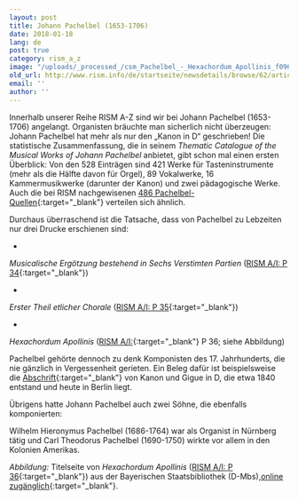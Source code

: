 ```yaml
---
layout: post
title: Johann Pachelbel (1653-1706)
date: 2018-01-18
lang: de
post: true
category: rism_a_z
image: "/uploads/_processed_/csm_Pachelbel_-_Hexachordum_Apollinis_f096e8daa1.png"
old_url: http://www.rism.info/de/startseite/newsdetails/browse/62/article/64/johann-pachelbel-1653-1706.html
email: ''
author: ''
---
```



Innerhalb unserer Reihe RISM A-Z sind wir bei Johann Pachelbel (1653-1706) angelangt. Organisten bräuchte man sicherlich nicht überzeugen: Johann Pachelbel hat mehr als nur den „Kanon in D“ geschrieben! Die statistische Zusammenfassung, die in seinem _Thematic Catalogue of the Musical Works of Johann Pachelbel_ anbietet, gibt schon mal einen ersten Überblick: Von den 528 Einträgen sind 421 Werke für Tasteninstrumente (mehr als die Hälfte davon für Orgel), 89 Vokalwerke, 16 Kammermusikwerke (darunter der Kanon) und zwei pädagogische Werke. Auch die bei RISM nachgewisenen [486 Pachelbel-Quellen](https://opac.rism.info/search?View=rism&author=119456613){:target="_blank"} verteilen sich ähnlich.

Durchaus überraschend ist die Tatsache, dass von Pachelbel zu Lebzeiten nur drei Drucke erschienen sind:

-

_Musicalische Ergötzung bestehend in Sechs Verstimten Partien_ ([RISM A/I: P 34](https://opac.rism.info/search?id=00000990047673){:target="_blank"})


-

_Erster Theil etlicher Chorale_ ([RISM A/I: P 35](https://opac.rism.info/search?id=00000990047674){:target="_blank"})


-

_Hexachordum Apollinis_ ([RISM A/I:](https://opac.rism.info/search?id=00000990047675){:target="_blank"} P 36; siehe Abbildung)



Pachelbel gehörte dennoch zu denk Komponisten des 17. Jahrhunderts, die nie gänzlich in Vergessenheit gerieten. Ein Beleg dafür ist beispielsweise die [Abschrift](https://opac.rism.info/search?id=455034292){:target="_blank"} von Kanon und Gigue in D, die etwa 1840 entstand und heute in Berlin liegt.

Übrigens hatte Johann Pachelbel auch zwei Söhne, die ebenfalls komponierten:

Wilhelm Hieronymus Pachelbel (1686-1764) war als Organist in Nürnberg tätig und Carl Theodorus Pachelbel (1690-1750) wirkte vor allem in den Kolonien Amerikas.

_Abbildung:_ Titelseite von _Hexachordum Apollinis_ ([RISM A/I: P 36](https://opac.rism.info/search?id=00000990047675){:target="_blank"}) aus der Bayerischen Staatsbibliothek (D-Mbs),[online zugänglich](http://nbn-resolving.de/urn/resolver.pl?urn=urn:nbn:de:bvb:12-bsb00088516-7){:target="_blank"}.

<script type="text/javascript">var switchTo5x=true;</script><script type="text/javascript" src="http://w.sharethis.com/button/buttons.js"></script><script type="text/javascript">stLight.options({publisher: "9b601438-1ce1-49d8-bfd7-9cff5df54c17", doNotHash: false, doNotCopy: false, hashAddressBar: false});</script>